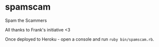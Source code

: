 # spamscam
Spam the Scammers

All thanks to Frank's initiative <3

Once deployed to Heroku - open a console and run `ruby bin/spamscam.rb`.